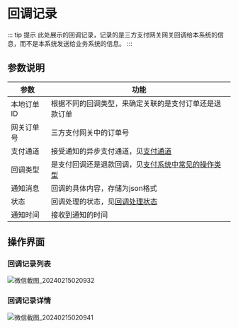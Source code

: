 # 回调记录
::: tip 提示
此处展示的回调记录，记录的是三方支付网关网关回调给本系统的信息，而不是本系统发送给业务系统的信息。
:::
## 参数说明

| 参数     | 功能                                                                                       |
|--------|------------------------------------------------------------------------------------------|
| 本地订单ID | 根据不同的回调类型，来确定关联的是支付订单还是退款订单                                                              |
| 网关订单号  | 三方支付网关中的订单号                                                                              |
| 支付通道   | 接受通知的异步支付通道，见[支付通道](/daxpay/guides/other/常量和状态表.md#支付通道-paychannelenum)                  |
| 回调类型   | 是支付回调还是退款回调，见[支付系统中常见的操作类型](/daxpay/guides/other/常量和状态表.md#支付系统中常见的操作类型-paymenttypeenum) |
| 通知消息   | 回调的具体内容，存储为json格式                                                                        |
| 状态     | 回调处理的状态，见[回调处理状态](/daxpay/guides/other/常量和状态表.md#支付回调处理状态-paycallbackstatusenum)                                                                                 |
| 通知时间   | 接收到通知的时间                                                                                 |

## 操作界面
### 回调记录列表
![微信截图_20240215020932](https://jsd.cdn.zzko.cn/gh/xxm1995/picx-images-hosting@master/daxpay/微信截图_20240215020932.6emsoyuix800.webp)

### 回调记录详情
![微信截图_20240215020941](https://jsd.cdn.zzko.cn/gh/xxm1995/picx-images-hosting@master/daxpay/微信截图_20240215020941.6beiebqw34g0.webp)
